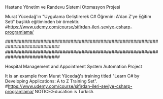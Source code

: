 Hastane Yönetim ve Randevu Sistemi Otomasyon Projesi 

Murat Yücedağ'ın "Uygulama Geliştirerek C# Öğrenin: A'dan Z'ye Eğitim Seti" başlıklı eğitiminden bir örnektir. #https://www.udemy.com/course/sifirdan-ileri-seviye-csharp-programlama/


############################################################################ ############################################################################

Hospital Management and Appointment System Automation Project

It is an example from Murat Yücedağ's training titled "Learn C# by Developing Applications: A to Z Training Set". #https://www.udemy.com/course/sifirdan-ileri-seviye-csharp-programlama/ NOTICE:Education is Turkish.
